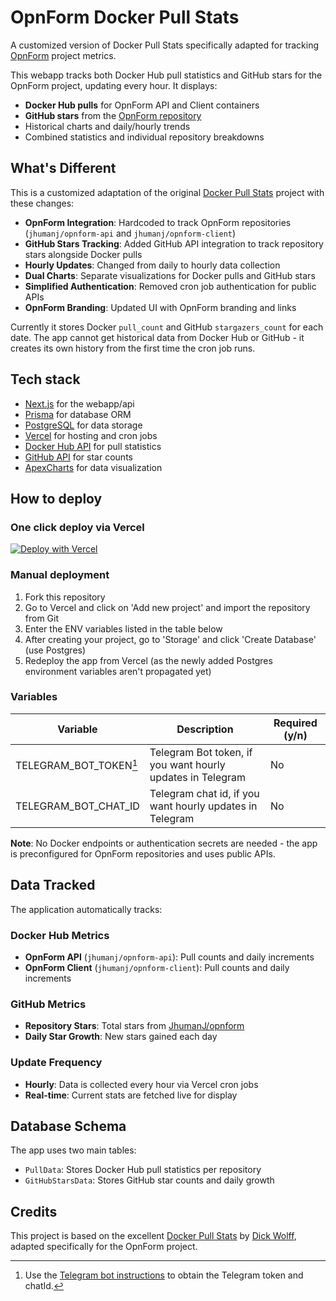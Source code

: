 # OpnForm Docker Pull Stats

A customized version of Docker Pull Stats specifically adapted for tracking [OpnForm](https://opnform.com) project metrics.

This webapp tracks both Docker Hub pull statistics and GitHub stars for the OpnForm project, updating every hour. It displays:

- **Docker Hub pulls** for OpnForm API and Client containers
- **GitHub stars** from the [OpnForm repository](https://github.com/JhumanJ/opnform)
- Historical charts and daily/hourly trends
- Combined statistics and individual repository breakdowns

## What's Different

This is a customized adaptation of the original [Docker Pull Stats](https://github.com/dickwolff/Docker-Pull-Stats) project with these changes:

- **OpnForm Integration**: Hardcoded to track OpnForm repositories (`jhumanj/opnform-api` and `jhumanj/opnform-client`)
- **GitHub Stars Tracking**: Added GitHub API integration to track repository stars alongside Docker pulls
- **Hourly Updates**: Changed from daily to hourly data collection
- **Dual Charts**: Separate visualizations for Docker pulls and GitHub stars
- **Simplified Authentication**: Removed cron job authentication for public APIs
- **OpnForm Branding**: Updated UI with OpnForm branding and links

Currently it stores Docker `pull_count` and GitHub `stargazers_count` for each date. The app cannot get historical data from Docker Hub or GitHub - it creates its own history from the first time the cron job runs.

## Tech stack

- [Next.js](https://nextjs.org/) for the webapp/api
- [Prisma](https://prisma.io/) for database ORM
- [PostgreSQL](https://postgresql.org/) for data storage
- [Vercel](https://vercel.com/) for hosting and cron jobs
- [Docker Hub API](https://docs.docker.com/docker-hub/api/latest/) for pull statistics
- [GitHub API](https://docs.github.com/en/rest) for star counts
- [ApexCharts](https://apexcharts.com/) for data visualization

## How to deploy

### One click deploy via Vercel

[![Deploy with Vercel](https://vercel.com/button)](https://vercel.com/new/clone?repository-url=https%3A%2F%2Fgithub.com%2FJhumanJ%2Fopnform-docker-stats&project-name=opnform-docker-stats&stores=%5B%7B%22type%22%3A%22postgres%22%7D%5D&)

### Manual deployment

1. Fork this repository
2. Go to Vercel and click on 'Add new project' and import the repository from Git
3. Enter the ENV variables listed in the table below
4. After creating your project, go to 'Storage' and click 'Create Database' (use Postgres)
5. Redeploy the app from Vercel (as the newly added Postgres environment variables aren't propagated yet)

### Variables

| Variable               | Description                                                | Required (y/n) |
| ---------------------- | ---------------------------------------------------------- | -------------- |
| TELEGRAM_BOT_TOKEN[^1] | Telegram Bot token, if you want hourly updates in Telegram | No             |
| TELEGRAM_BOT_CHAT_ID   | Telegram chat id, if you want hourly updates in Telegram   | No             |

**Note**: No Docker endpoints or authentication secrets are needed - the app is preconfigured for OpnForm repositories and uses public APIs.

## Data Tracked

The application automatically tracks:

### Docker Hub Metrics

- **OpnForm API** (`jhumanj/opnform-api`): Pull counts and daily increments
- **OpnForm Client** (`jhumanj/opnform-client`): Pull counts and daily increments

### GitHub Metrics

- **Repository Stars**: Total stars from [JhumanJ/opnform](https://github.com/JhumanJ/opnform)
- **Daily Star Growth**: New stars gained each day

### Update Frequency

- **Hourly**: Data is collected every hour via Vercel cron jobs
- **Real-time**: Current stats are fetched live for display

## Database Schema

The app uses two main tables:

- `PullData`: Stores Docker Hub pull statistics per repository
- `GitHubStarsData`: Stores GitHub star counts and daily growth

## Credits

This project is based on the excellent [Docker Pull Stats](https://github.com/dickwolff/Docker-Pull-Stats) by [Dick Wolff](https://github.com/dickwolff), adapted specifically for the OpnForm project.

[^1]: Use the [Telegram bot instructions](https://core.telegram.org/bots/tutorial) to obtain the Telegram token and chatId.
